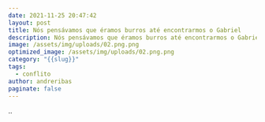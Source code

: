```yaml
---
date: 2021-11-25 20:47:42
layout: post
title: Nós pensávamos que éramos burros até encontrarmos o Gabriel
description: Nós pensávamos que éramos burros até encontrarmos o Gabriel
image: /assets/img/uploads/02.png.png
optimized_image: /assets/img/uploads/02.png.png
category: "{{slug}}"
tags:
  - conflito
author: andreribas
paginate: false
---
```

..